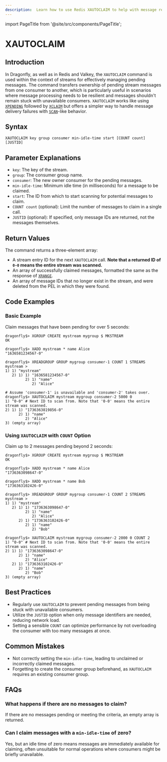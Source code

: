 ```yaml
---
description:  Learn how to use Redis XAUTOCLAIM to help with message recovery, claiming pending messages from other consumers.
---
```


import PageTitle from '@site/src/components/PageTitle';

# XAUTOCLAIM

<PageTitle title="Redis XAUTOCLAIM Command (Documentation) | Dragonfly" />

## Introduction

In Dragonfly, as well as in Redis and Valkey, the `XAUTOCLAIM` command is used within the context of streams for effectively managing pending messages.
The command transfers ownership of pending stream messages from one consumer to another,
which is particularly useful in scenarios where message processing needs to be resilient and messages shouldn't remain stuck with unavailable consumers.
`XAUTOCLAIM` works like using [`XPENDING`](xpending.md) followed by [`XCLAIM`](xclaim.md) but offers a simpler way to handle message delivery failures with [`SCAN`](../generic/scan.md)-like behavior.

## Syntax

```shell
XAUTOCLAIM key group consumer min-idle-time start [COUNT count] [JUSTID]
```

## Parameter Explanations

- `key`: The key of the stream.
- `group`: The consumer group name.
- `consumer`: The new owner consumer for the pending messages.
- `min-idle-time`: Minimum idle time (in milliseconds) for a message to be claimed.
- `start`: The ID from which to start scanning for potential messages to claim.
- `COUNT count` (optional): Limit the number of messages to claim in a single call.
- `JUSTID` (optional): If specified, only message IDs are returned, not the messages themselves.

## Return Values

The command returns a three-element array:

- A stream entry ID for the next `XAUTOCLAIM` call. **Note that a returned ID of `0-0` means the entire stream was scanned.**
- An array of successfully claimed messages, formatted the same as the response of [`XRANGE`](xrange.md).
- An array of message IDs that no longer exist in the stream, and were deleted from the PEL in which they were found.

## Code Examples

### Basic Example

Claim messages that have been pending for over 5 seconds:

```shell
dragonfly$> XGROUP CREATE mystream mygroup $ MKSTREAM
OK

dragonfly$> XADD mystream * name Alice
"1636581234567-0"

dragonfly$> XREADGROUP GROUP mygroup consumer-1 COUNT 1 STREAMS mystream >
1) 1) "mystream"
   2) 1) 1) "1636581234567-0"
         2) 1) "name"
            2) "Alice"

# Assume 'consumer-1' is unavailable and 'consumer-2' takes over.
dragonfly$> XAUTOCLAIM mystream mygroup consumer-2 5000 0
1) "0-0" # Next ID to scan from. Note that '0-0' means the entire stream was scanned.
2) 1) 1) "1736363819856-0"
      2) 1) "name"
         2) "Alice"
3) (empty array)
```

### Using `XAUTOCLAIM` with `COUNT` Option

Claim up to 2 messages pending beyond 2 seconds:

```shell
dragonfly$> XGROUP CREATE mystream mygroup $ MKSTREAM
OK

dragonfly$> XADD mystream * name Alice
"1736363098647-0"

dragonfly$> XADD mystream * name Bob
"1736363102426-0"

dragonfly$> XREADGROUP GROUP mygroup consumer-1 COUNT 2 STREAMS mystream >
1) 1) "mystream"
   2) 1) 1) "1736363098647-0"
         2) 1) "name"
            2) "Alice"
      2) 1) "1736363102426-0"
         2) 1) "name"
            2) "Bob"

dragonfly$> XAUTOCLAIM mystream mygroup consumer-2 2000 0 COUNT 2
1) "0-0" # Next ID to scan from. Note that '0-0' means the entire stream was scanned.
2) 1) 1) "1736363098647-0"
      2) 1) "name"
         2) "Alice"
   2) 1) "1736363102426-0"
      2) 1) "name"
         2) "Bob"
3) (empty array)
```

## Best Practices

- Regularly use `XAUTOCLAIM` to prevent pending messages from being stuck with unavailable consumers.
- Utilize the `JUSTID` option when only message identifiers are needed, reducing network load.
- Setting a sensible `COUNT` can optimize performance by not overloading the consumer with too many messages at once.

## Common Mistakes

- Not correctly setting the `min-idle-time`, leading to unclaimed or incorrectly claimed messages.
- Forgetting to create the consumer group beforehand, as `XAUTOCLAIM` requires an existing consumer group.

## FAQs

### What happens if there are no messages to claim?

If there are no messages pending or meeting the criteria, an empty array is returned.

### Can I claim messages with a `min-idle-time` of zero?

Yes, but an idle time of zero means messages are immediately available for claiming, often unsuitable for normal operations where consumers might be briefly unavailable.
